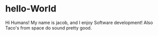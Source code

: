 # hello-World
Hi Humans!
My name is jacob, and I enjoy Software development!
Also Taco's from space do sound pretty good. 